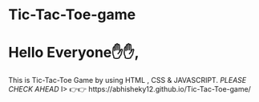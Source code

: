 # Tic-Tac-Toe-game
<h1>
Hello Everyone✋✋,
</h1>
<p>This is Tic-Tac-Toe Game by using HTML , CSS & JAVASCRIPT.
<i> PLEASE CHECK AHEAD </i>I> 👉👉 https://abhisheky12.github.io/Tic-Tac-Toe-game/
</p>
